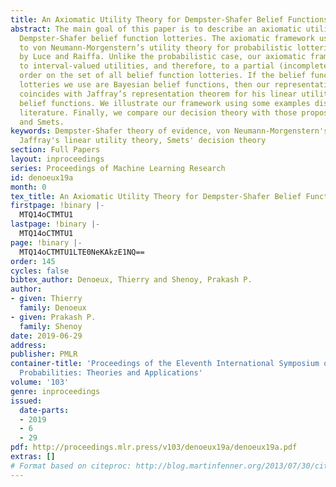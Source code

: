 ```yaml
---
title: An Axiomatic Utility Theory for Dempster-Shafer Belief Functions
abstract: The main goal of this paper is to describe an axiomatic utility theory for
  Dempster-Shafer belief function lotteries. The axiomatic framework used is analogous
  to von Neumann-Morgenstern’s utility theory for probabilistic lotteries as described
  by Luce and Raiffa. Unlike the probabilistic case, our axiomatic framework leads
  to interval-valued utilities, and therefore, to a partial (incomplete) preference
  order on the set of all belief function lotteries. If the belief function reference
  lotteries we use are Bayesian belief functions, then our representation theorem
  coincides with Jaffray’s representation theorem for his linear utility theory for
  belief functions. We illustrate our framework using some examples discussed in the
  literature. Finally, we compare our decision theory with those proposed by Jaffray
  and Smets.
keywords: Dempster-Shafer theory of evidence, von Neumann-Morgenstern's utility theory,
  Jaffray's linear utility theory, Smets' decision theory
section: Full Papers
layout: inproceedings
series: Proceedings of Machine Learning Research
id: denoeux19a
month: 0
tex_title: An Axiomatic Utility Theory for Dempster-Shafer Belief Functions
firstpage: !binary |-
  MTQ14oCTMTU1
lastpage: !binary |-
  MTQ14oCTMTU1
page: !binary |-
  MTQ14oCTMTU1LTE0NeKAkzE1NQ==
order: 145
cycles: false
bibtex_author: Denoeux, Thierry and Shenoy, Prakash P.
author:
- given: Thierry
  family: Denoeux
- given: Prakash P.
  family: Shenoy
date: 2019-06-29
address: 
publisher: PMLR
container-title: 'Proceedings of the Eleventh International Symposium on Imprecise
  Probabilities: Theories and Applications'
volume: '103'
genre: inproceedings
issued:
  date-parts:
  - 2019
  - 6
  - 29
pdf: http://proceedings.mlr.press/v103/denoeux19a/denoeux19a.pdf
extras: []
# Format based on citeproc: http://blog.martinfenner.org/2013/07/30/citeproc-yaml-for-bibliographies/
---
```

